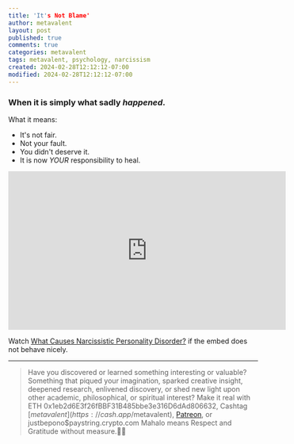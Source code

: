 ```yaml
---
title: 'It's Not Blame'
author: metavalent
layout: post
published: true
comments: true
categories: metavalent
tags: metavalent, psychology, narcissism
created: 2024-02-28T12:12:12-07:00
modified: 2024-02-28T12:12:12-07:00
---
```


### When it is simply what sadly *happened*.

What it means:

* It's not fair.
* Not your fault.
* You didn't deserve it.
* It is now *YOUR* responsibility to heal.

<!-- YouTube Player -->
<iframe id="ytplayer" type="text/html" class="center" loading="lazy" width="560" height="320" src="https://www.youtube.com/embed/-qqxQFkEJyg" frameborder="0"></iframe>

Watch [What Causes Narcissistic Personality Disorder?](https://youtu.be/-qqxQFkEJyg) if the embed does not behave nicely.

---
> Have you discovered or learned something interesting or valuable? Something that piqued your imagination, sparked creative insight, deepened research, enlivened discovery, or shed new light upon other academic, philosophical, or spiritual interest? Make it real with ETH 0x1eb2d6E3f26fBBF31B485bbe3e316D6dAd806632, Cashtag [$metavalent](https://cash.app/$metavalent), [Patreon](https://patreon.com/metavalent), or justbepono$paystring.crypto.com Mahalo means Respect and Gratitude without measure.🙏🏼


